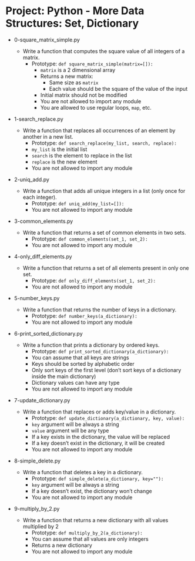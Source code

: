 # Project: Python - More Data Structures: Set, Dictionary

*   0-square_matrix_simple.py
    - Write a function that computes the square value of all integers of a matrix.
      - Prototype: `def square_matrix_simple(matrix=[]):`
        - `matrix` is a 2 dimensional array
        - Returns a new matrix:
          - Same size as `matrix`
          - Each value should be the square of the value of the input
        - Initial matrix should not be modified
        - You are not allowed to import any module
        - You are allowed to use regular loops, `map`, etc.

*   1-search_replace.py
    - Write a function that replaces all occurrences of an element by another in a new list.
      - Prototype: `def search_replace(my_list, search, replace):`
      - `my_list` is the initial list
      - `search` is the element to replace in the list
      - `replace` is the new element
      - You are not allowed to import any module

*   2-uniq_add.py
    - Write a function that adds all unique integers in a list (only once for each integer).
      - Prototype: `def uniq_add(my_list=[]):`
      - You are not allowed to import any module

*   3-common_elements.py
    - Write a function that returns a set of common elements in two sets.
      - Prototype: `def common_elements(set_1, set_2):`
      - You are not allowed to import any module

*   4-only_diff_elements.py
    - Write a function that returns a set of all elements present in only one set.
      - Prototype: `def only_diff_elements(set_1, set_2):`
      - You are not allowed to import any module

*   5-number_keys.py
    - Write a function that returns the number of keys in a dictionary.
      - Prototype: `def number_keys(a_dictionary):`
      - You are not allowed to import any module

*   6-print_sorted_dictionary.py
    - Write a function that prints a dictionary by ordered keys.
      - Prototype: `def print_sorted_dictionary(a_dictionary):`
      - You can assume that all keys are strings
      - Keys should be sorted by alphabetic order
      - Only sort keys of the first level (don’t sort keys of a dictionary inside the main dictionary)
      - Dictionary values can have any type
      - You are not allowed to import any module

*   7-update_dictionary.py
    - Write a function that replaces or adds key/value in a dictionary.
      - Prototype: `def update_dictionary(a_dictionary, key, value):`
      - `key` argument will be always a string
      - `value` argument will be any type
      - If a key exists in the dictionary, the value will be replaced
      - If a key doesn’t exist in the dictionary, it will be created
      - You are not allowed to import any module

*   8-simple_delete.py
    - Write a function that deletes a key in a dictionary.
      - Prototype: `def simple_delete(a_dictionary, key=""):`
      - `key` argument will be always a string
      - If a key doesn’t exist, the dictionary won’t change
      - You are not allowed to import any module

*   9-multiply_by_2.py
    - Write a function that returns a new dictionary with all values multiplied by 2
      - Prototype: `def multiply_by_2(a_dictionary):`
      - You can assume that all values are only integers
      - Returns a new dictionary
      - You are not allowed to import any module
